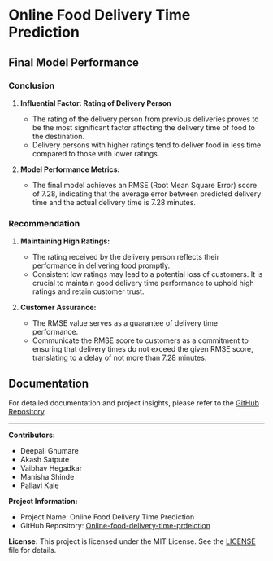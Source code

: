 # Online Food Delivery Time Prediction

## Final Model Performance

### Conclusion

1. **Influential Factor: Rating of Delivery Person**
   - The rating of the delivery person from previous deliveries proves to be the most significant factor affecting the delivery time of food to the destination.
   - Delivery persons with higher ratings tend to deliver food in less time compared to those with lower ratings.

2. **Model Performance Metrics:**
   - The final model achieves an RMSE (Root Mean Square Error) score of 7.28, indicating that the average error between predicted delivery time and the actual delivery time is 7.28 minutes.

### Recommendation

1. **Maintaining High Ratings:**
   - The rating received by the delivery person reflects their performance in delivering food promptly.
   - Consistent low ratings may lead to a potential loss of customers. It is crucial to maintain good delivery time performance to uphold high ratings and retain customer trust.

2. **Customer Assurance:**
   - The RMSE value serves as a guarantee of delivery time performance.
   - Communicate the RMSE score to customers as a commitment to ensuring that delivery times do not exceed the given RMSE score, translating to a delay of not more than 7.28 minutes.

## Documentation

For detailed documentation and project insights, please refer to the [GitHub Repository](https://github.com/Vaizer0/Online-food-delivery-time-prdeiction.git).

---

**Contributors:**
- Deepali Ghumare
- Akash Satpute
- Vaibhav Hegadkar
- Manisha Shinde
- Pallavi Kale

**Project Information:**
- Project Name: Online Food Delivery Time Prediction
- GitHub Repository: [Online-food-delivery-time-prdeiction](https://github.com/Vaizer0/Online-food-delivery-time-prdeiction.git)

**License:** This project is licensed under the MIT License. See the [LICENSE](LICENSE) file for details.
